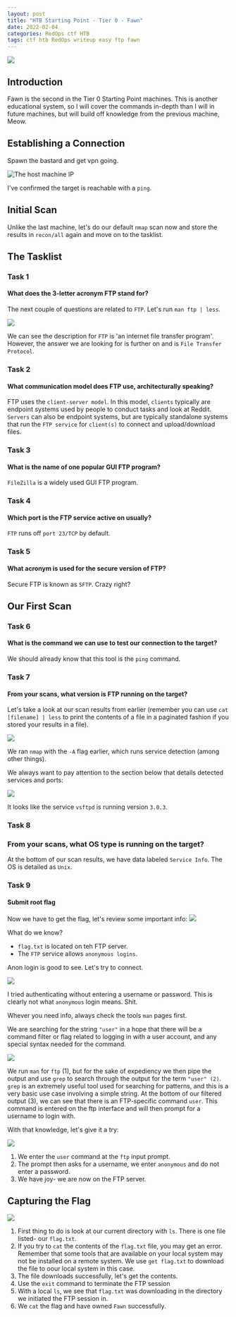 ```yaml
---
layout: post
title: "HTB Starting Point - Tier 0 - Fawn"
date: 2022-02-04
categories: RedOps ctf HTB
tags: ctf htb RedOps writeup easy ftp fawn
---
```

<img src='/assets/img/ctf/htb/sp/tier0/fawn/fawn.PNG'/>

## Introduction

Fawn is the second in the Tier 0 Starting Point machines. This is another educational system, so I will cover the commands in-depth than I will in future machines, but will build off knowledge from the previous machine, Meow.

## Establishing a Connection

Spawn the bastard and get vpn going.

![The host machine IP](/assets/img/ctf/htb/sp/tier0/fawn/1ip.PNG)

I've confirmed the target is reachable with a `ping`.

## Initial Scan

Unlike the last machine, let's do our default `nmap` scan now and store the results in `recon/all` again and move on to the tasklist.


## The Tasklist

### Task 1
#### What does the 3-letter acronym FTP stand for? 
The next couple of questions are related to `FTP`. Let's run `man ftp | less`.

<img src='/assets/img/ctf/htb/sp/tier0/fawn/4manftp.PNG'/>

We can see the description for `FTP` is 'an internet file transfer program'. However, the answer we are looking for is further on and is `File Transfer Protocol`.

### Task 2
#### What communication model does FTP use, architecturally speaking? 
FTP uses the `client-server model`. In this model, `clients` typically are endpoint systems used by people to conduct tasks and look at Reddit. `Servers` can also be endpoint systems, but are typically standalone systems that run the `FTP service` for `client(s)` to connect and upload/download files. 

### Task 3
#### What is the name of one popular GUI FTP program?
`FileZilla` is a widely used GUI FTP program. 

### Task 4 
#### Which port is the FTP service active on usually?
`FTP` runs off `port 23/TCP` by default.

### Task 5
#### What acronym is used for the secure version of FTP? 
Secure FTP is known as `SFTP`. Crazy right?

## Our First Scan
### Task 6
#### What is the command we can use to test our connection to the target?
We should already know that this tool is the `ping` command.

### Task 7
#### From your scans, what version is FTP running on the target?
Let's take a look at our scan results from earlier (remember you can use `cat [filename] | less` to print the contents of a file in a paginated fashion if you stored your results in a file).

<img src='/assets/img/htb/ctf/sp/tier0/fawn/3nmap.PNG' />

We ran 	`nmap` with the `-A` flag earlier, which runs service detection (among other things).

We always want to pay attention to the section below that details detected services and ports:

<img src='/assets/img/ctf/htb/sp/tier0/fawn/5nmap_service.PNG'/>

It looks like the service `vsftpd` is running version `3.0.3`.

### Task 8
### From your scans, what OS type is running on the target?
At the bottom of our scan results, we have data labeled `Service Info`. The OS is detailed as `Unix`.

### Task 9
####  Submit root flag
Now we have to get the flag, let's review some important info:
<img src='/assets/img/ctf/htb/sp/tier0/fawn/6ftp.PNG'/>

What do we know?
* `flag.txt` is located on teh FTP server.
* The `FTP` service allows `anonymous logins`.

Anon login is good to see. Let's try to connect.

<img src='/assets/img/ctf/htb/sp/tier0/fawn/7ftp_attempt.PNG'/>

I tried authenticating without entering a username or password. This is clearly not what `anonymous` login means. Shit.

Whever you need info, always check the tools `man` pages first.

We are searching for the string `"user"` in a hope that there will be a command filter or flag related to logging in with a user account, and any special syntax needed for the command.

<img src='/assets/img/ctf/htb/sp/tier0/fawn/10manuser.png'/>

We run `man` for `ftp` (1), but for the sake of expediency we then pipe the output and use `grep` to search through the output for the term `"user" (2)`. `grep` is an extremely useful tool used for searching for patterns, and this is a very basic use case involving a simple string. 
At the bottom of our filtered output (3), we can see that there is an FTP-specific command `user`. This command is entered on the ftp interface and will then prompt for a username to login with. 

With that knowledge, let's give it a try:

<img src='/assets/img/ctf/htb/sp/tier0/fawn/8ftp_success.png'/>

1. We enter the `user` command at the `ftp` input prompt.
2. The prompt then asks for a username, we enter `anonymous` and do not enter a password.
3. We have joy- we are now on the FTP server.


## Capturing the Flag
<img src='/assets/img/ctf/htb/sp/tier0/fawn/9get_flag.png'/>

1. First thing to do is look at our current directory with `ls`. There is one file listed- our `flag.txt`. 
2. If you try to `cat` the contents of the `flag.txt` file, you may get an error. Remember that some tools that are available on your local system may not be installed on a remote system. We use `get flag.txt` to download the file to oour local system in this case.
3. The file downloads successfully, let's get the contents.
4. Use the `exit` command to terminate the FTP session
5. With a local `ls`, we see that `flag.txt` was downloading in the directory we initiated the FTP session in.
6. We `cat` the flag and have owned `Fawn` successfully.
